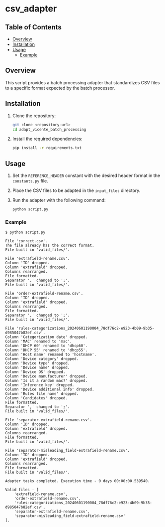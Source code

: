 # csv_adapter

## Table of Contents

- [Overview](#overview)
- [Installation](#installation)
- [Usage](#usage)
  - [Example](#example)

## Overview

This script provides a batch processing adapter that standardizes CSV files to a specific format expected by the batch processor.

## Installation

1. Clone the repository:
    ```bash
    git clone <repository-url>
    cd adapt_vicente_batch_processing
    ```

2. Install the required dependencies:
    ```bash
    pip install -r requirements.txt
    ```

## Usage

1. Set the `REFERENCE_HEADER` constant with the desired header format in the `constants.py` file.

2. Place the CSV files to be adapted in the `input_files` directory.

3. Run the adapter with the following command:
    ```bash
    python script.py
    ```

### Example

    $ python script.py               

    File 'correct.csv'.
    The file already has the correct format.
    File built in 'valid_files/'.

    File 'extrafield-rename.csv'.
    Column 'ID' dropped.
    Column 'extrafield' dropped.
    Columns rearranged.
    File formatted.
    Separator ',' changed to ';'.
    File built in 'valid_files/'.

    File 'order-extrafield-rename.csv'.
    Column 'ID' dropped.
    Column 'extrafield' dropped.
    Columns rearranged.
    File formatted.
    Separator ',' changed to ';'.
    File built in 'valid_files/'.

    File 'rules-categorizations_20240601190004_78df76c2-e923-4b09-9b35-d985047b82ef.csv'.
    Column 'Categorization date' dropped.
    Column 'MAC' renamed to 'mac'.
    Column 'DHCP 60' renamed to 'dhcp60'.
    Column 'DHCP 55' renamed to 'dhcp55'.
    Column 'Host name' renamed to 'hostname'.
    Column 'Device category' dropped.
    Column 'Device type' dropped.
    Column 'Device name' dropped.
    Column 'Device OS' dropped.
    Column 'Device manufacturer' dropped.
    Column 'Is it a random mac?' dropped.
    Column 'Inference key' dropped.
    Column 'Device additional info' dropped.
    Column 'Rules file name' dropped.
    Column 'Candidates' dropped.
    File formatted.
    Separator ',' changed to ';'.
    File built in 'valid_files/'.

    File 'separator-extrafield-rename.csv'.
    Column 'ID' dropped.
    Column 'extrafield' dropped.
    Columns rearranged.
    File formatted.
    File built in 'valid_files/'.

    File 'separator-misleading_field-extrafield-rename.csv'.
    Column 'ID' dropped.
    Column 'extrafield' dropped.
    Columns rearranged.
    File formatted.
    File built in 'valid_files/'.

    Adapter tasks completed. Execution time - 0 days 00:00:00.539540.

    Valid files - [
        'extrafield-rename.csv', 
        'order-extrafield-rename.csv', 
        'rules-categorizations_20240601190004_78df76c2-e923-4b09-9b35-d985047b82ef.csv', 
        'separator-extrafield-rename.csv', 
        'separator-misleading_field-extrafield-rename.csv'
    ].
